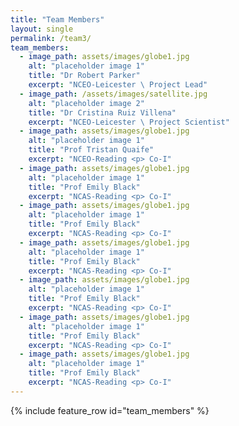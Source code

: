 ```yaml
---
title: "Team Members"
layout: single
permalink: /team3/
team_members:
  - image_path: assets/images/globe1.jpg
    alt: "placeholder image 1"
    title: "Dr Robert Parker"
    excerpt: "NCEO-Leicester \ Project Lead"
  - image_path: /assets/images/satellite.jpg
    alt: "placeholder image 2"
    title: "Dr Cristina Ruiz Villena"
    excerpt: "NCEO-Leicester \ Project Scientist"
  - image_path: assets/images/globe1.jpg
    alt: "placeholder image 1"
    title: "Prof Tristan Quaife"
    excerpt: "NCEO-Reading <p> Co-I"
  - image_path: assets/images/globe1.jpg
    alt: "placeholder image 1"
    title: "Prof Emily Black"
    excerpt: "NCAS-Reading <p> Co-I"
  - image_path: assets/images/globe1.jpg
    alt: "placeholder image 1"
    title: "Prof Emily Black"
    excerpt: "NCAS-Reading <p> Co-I"
  - image_path: assets/images/globe1.jpg
    alt: "placeholder image 1"
    title: "Prof Emily Black"
    excerpt: "NCAS-Reading <p> Co-I"
  - image_path: assets/images/globe1.jpg
    alt: "placeholder image 1"
    title: "Prof Emily Black"
    excerpt: "NCAS-Reading <p> Co-I"
  - image_path: assets/images/globe1.jpg
    alt: "placeholder image 1"
    title: "Prof Emily Black"
    excerpt: "NCAS-Reading <p> Co-I"
  - image_path: assets/images/globe1.jpg
    alt: "placeholder image 1"
    title: "Prof Emily Black"
    excerpt: "NCAS-Reading <p> Co-I"
---
```



{% include feature_row id="team_members" %}
